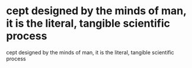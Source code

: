 # cept designed by the minds of man, it is the literal, tangible scientific process

cept designed by the minds of man, it is the literal, tangible scientific process